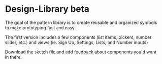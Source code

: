 # Design-Library beta

The goal of the pattern library is to create reusable and organized symbols to make prototyping fast and easy. 

The first version includes a few components (list items, pickers, number slider, etc.) and views (ie. Sign Up, Settings, Lists, and Number inputs) 

Download the sketch file and add feedback about components you'd want in there.